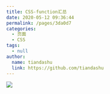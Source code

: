 ```yaml
---
title: CSS-function汇总
date: 2020-05-12 09:36:44
permalink: /pages/3da0d7
categories: 
  - 页面
  - CSS
tags: 
  - null
author: 
  name: tiandashu
  link: https://github.com/tiandashu
---
```

![](https://cdn.jsdelivr.net/gh/tiandashu/image_store/blog/20200512161232.jpg)